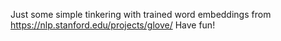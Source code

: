 Just some simple tinkering with trained word embeddings from https://nlp.stanford.edu/projects/glove/
Have fun!
